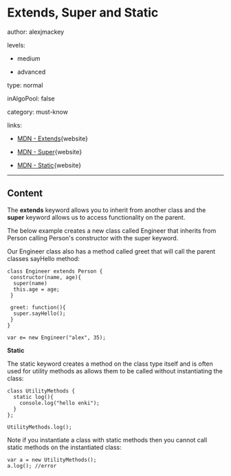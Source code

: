 # Extends, Super and Static
author: alexjmackey

levels:

  - medium

  - advanced

type: normal

inAlgoPool: false

category: must-know

links:
  
  - [MDN - Extends](https://developer.mozilla.org/en-US/docs/Web/JavaScript/Reference/Classes/extends){website}
  
  - [MDN - Super](https://developer.mozilla.org/en-US/docs/Web/JavaScript/Reference/Operators/super){website}
  
  - [MDN - Static](https://developer.mozilla.org/en-US/docs/Web/JavaScript/Reference/Classes/static){website}

---
## Content

The **extends** keyword allows you to inherit from another class and the **super** keyword allows us to access functionality on the parent. 

The below example creates a new class called Engineer that inherits from Person calling Person's constructor with the super keyword.

Our Engineer class also has a method called greet that will call the parent classes sayHello method:

```
class Engineer extends Person {
 constructor(name, age){
  super(name)
  this.age = age;
 }

 greet: function(){
  super.sayHello();
 }
}

var e= new Engineer("alex", 35);
```

**Static**

The static keyword creates a method on the class type itself and is often used for utility methods as allows them to be called without instantiating the class:

```
class UtilityMethods {
  static log(){
 	console.log("hello enki");
  }
};

UtilityMethods.log();
```

Note if you instantiate a class with static methods then you cannot call static methods on the instantiated class:

```
var a = new UtilityMethods();
a.log(); //error
```
